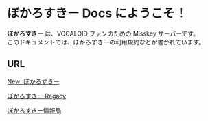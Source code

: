 # ぼかろすきー Docs にようこそ！

**ぼかろすきー** は、VOCALOID ファンのための Misskey サーバーです。  
このドキュメントでは、ぼかろすきーの利用規約などが書かれています。

## URL
[New! ぼかろすきー](https://virtualsinger.jp)

[ぼかろすきー Regacy](https://vocaloid.app)

[ぼかろすきー情報局](https://virtualsinger.jp/@info)
